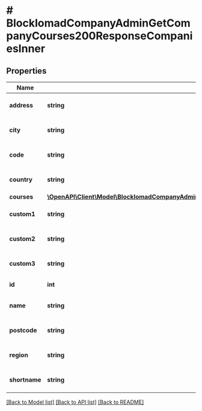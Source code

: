 # # BlockIomadCompanyAdminGetCompanyCourses200ResponseCompaniesInner

## Properties

Name | Type | Description | Notes
------------ | ------------- | ------------- | -------------
**address** | **string** | Company address | [optional] [default to 'null']
**city** | **string** | Company city | [optional] [default to 'null']
**code** | **string** | Company code | [optional] [default to 'null']
**country** | **string** | Company country | [optional] [default to 'null']
**courses** | [**\OpenAPI\Client\Model\BlockIomadCompanyAdminGetCompanyCourses200ResponseCompaniesInnerCoursesInner[]**](BlockIomadCompanyAdminGetCompanyCourses200ResponseCompaniesInnerCoursesInner.md) |  | [optional]
**custom1** | **string** | Company custom1 | [optional] [default to 'null']
**custom2** | **string** | Company custom2 | [optional] [default to 'null']
**custom3** | **string** | Company custom3 | [optional] [default to 'null']
**id** | **int** | Company ID | [optional]
**name** | **string** | Company name | [optional] [default to 'null']
**postcode** | **string** | Company postcode | [optional] [default to 'null']
**region** | **string** | Company region | [optional] [default to 'null']
**shortname** | **string** | Company shortname | [optional] [default to 'null']

[[Back to Model list]](../../README.md#models) [[Back to API list]](../../README.md#endpoints) [[Back to README]](../../README.md)
